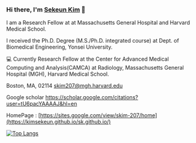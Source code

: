 ### Hi there, I'm [Sekeun Kim](https://github.com/kimsekeun) 👋

I am a Research Fellow at at Massachusetts General Hospital and Harvard Medical School.

I received the Ph.D. Degree (M.S./Ph.D. integrated course) at Dept. of Biomedical Engineering, Yonsei University.

💻 Currently Research Fellow at the Center for Advanced Medical Computing and Analysis(CAMCA) at Radiology, Massachusetts General Hospital (MGH), Harvard Medical School.

Boston, MA, 02114
skim207@mgh.harvard.edu

Google scholar https://scholar.google.com/citations?user=tU6pacYAAAAJ&hl=en

HomePage : [https://sites.google.com/view/skim-207/home](https://kimsekeun.github.io/sk.github.io/)

[![Top Langs](https://github-readme-stats.vercel.app/api/top-langs/?username=kimsekeun&layout=compacta&hide=javascript,html,scss,ruby&theme=radical)](https://github.com/anuraghazra/github-readme-stats)
